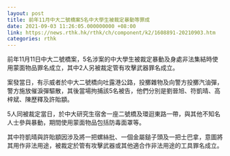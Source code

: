 ```yaml
---
layout: post
title: 前年11月中大二號橋案5名中大學生被裁定暴動等罪成
date: 2021-09-03 11:26:05.000000000 +08:00
link: https://news.rthk.hk/rthk/ch/component/k2/1608891-20210903.htm
categories: rthk
---
```


前年11月11日中大二號橋案，5名涉案的中大學生被裁定暴動及身處非法集結時使用蒙面物品罪名成立，其中2人另被裁定管有攻擊武器罪名成立。

案發當日，有示威者於中大二號橋向吐露港公路，投擲雜物及向警方投擲汽油彈，警方施放催淚彈驅散，其後當場拘捕該5名被告，他們分別是劉晉旭、符凱晴、高梓斌、陳歷釋及許貽顓。

5人同被裁定當日，於中大研究生宿舍一座二號橋及環迴東路一帶，與其他不知名人士參與暴動，期間使用蒙面物品包括防毒面罩等。

其中符凱晴與許貽顓因涉及將一把螺絲批、一個金屬鎚子頭及一把士巴拿，意圖將其用作非法用途，被裁定於管有攻擊武器或其他適合作非法用途的工具罪名成立。
